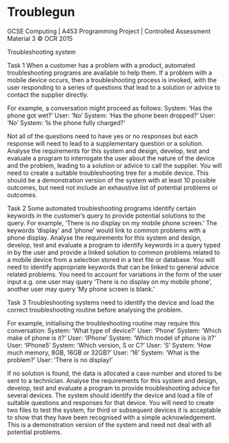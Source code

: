 # Troublegun
GCSE Computing | A453 Programming Project | Controlled Assessment Material 3
© OCR 2015

Troubleshooting system

Task 1
When a customer has a problem with a product, automated troubleshooting programs are available to
help them. If a problem with a mobile device occurs, then a troubleshooting process is invoked, with the user responding to a series of questions that lead to a solution or advice to contact the supplier directly.

For example, a conversation might proceed as follows:
System: ‘Has the phone got wet?’
User: ‘No’
System: ‘Has the phone been dropped?’
User: ‘No’
System: ‘Is the phone fully charged?’

Not all of the questions need to have yes or no responses but each response will need to lead to a
supplementary question or a solution. Analyse the requirements for this system and design, develop, test and evaluate a program to interrogate the user about the nature of the device and the problem, leading to a solution or advice to call the supplier. You will need to create a suitable troubleshooting tree for a mobile device. This should be a demonstration version of the system with at least 10 possible outcomes, but need not include an exhaustive list of potential problems or outcomes.


Task 2
Some automated troubleshooting programs identify certain keywords in the customer’s query to provide potential solutions to the query. For example, ‘There is no display on my mobile phone screen.’ The keywords ‘display’ and ‘phone’ would link to common problems with a phone display. Analyse the requirements for this system and design, develop, test and evaluate a program to identify keywords in a query typed in by the user and provide a linked solution to common problems related to a mobile device from a selection stored in a text file or database. You will need to identify appropriate keywords that can be linked to general advice related problems. You need to account for variations in the form of the user input e.g. one user may query ‘There is no display on my mobile phone’, another user may query ‘My phone screen is blank.’


Task 3
Troubleshooting systems need to identify the device and load the correct troubleshooting routine before analysing the problem.

For example, initialising the troubleshooting routine may require this conversation:
System: ‘What type of device?’
User: ‘Phone’
System: ‘Which make of phone is it?’
User: ‘IPhone’
System: ‘Which model of phone is it?’
User: ‘IPhone5’
System: ‘Which version, S or C?’
User: ‘S’
System: ‘How much memory, 8GB, 16GB or 32GB?’
User: ‘16’
System: ‘What is the problem?’
User: ‘There is no display!’

If no solution is found, the data is allocated a case number and stored to be sent to a technician. Analyse the requirements for this system and design, develop, test and evaluate a program to provide troubleshooting advice for several devices. The system should identify the device and load a file of suitable questions and responses for that device. You will need to create two files to test the system, for third or subsequent devices it is acceptable to show that they have been recognised with a simple acknowledgement. This is a demonstration version of the system and need not deal with all potential problems.

